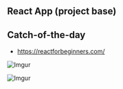 ## React App (project base)

## Catch-of-the-day

- https://reactforbeginners.com/

![Imgur](http://i.imgur.com/KtNb5IJ.png)

![Imgur](http://i.imgur.com/S5jkxxI.png)

